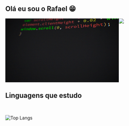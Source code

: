 ## Olá eu sou o Rafael 😁


<div style="display: flex;" >
   <img style="text-align:left; height: 200px;" src="codando.gif"  alt="">
   <picture style="text-align:right;">
  <source
    srcset="https://github-readme-stats.vercel.app/api?username=Rafael-Kojima&show_icons=true&theme=dark"
    media="(prefers-color-scheme: dark)"
  />
  <source
    srcset="https://github-readme-stats.vercel.app/api?username=Rafael-Kojima&show_icons=true"
    media="(prefers-color-scheme: light), (prefers-color-scheme: no-preference)"
  />
  <img src="https://github-readme-stats.vercel.app/api?username=Rafael-Kojima&show_icons=true" />
</picture>
</div>

<h2> Linguagens que estudo </h2>
<div style="display: inline-block;">
  <img style="text-align: center; font-size: large;"  src="https://img.shields.io/badge/HTML5-E34F26?style=for-the-badge&logo=html5&logoColor=white" alt="">
  <img style="text-align: center;"  src="https://img.shields.io/badge/CSS3-1572B6?style=for-the-badge&logo=css3&logoColor=white" alt="">
  <img style="text-align: center;"  src="https://img.shields.io/badge/JavaScript-F7DF1E?style=for-the-badge&logo=javascript&logoColor=black" alt="">
  <img style="text-align: center;"  src="https://img.shields.io/badge/MySQL-00000F?style=for-the-badge&logo=mysql&logoColor=white" alt="">
  <img style="text-align: center;"  src="https://img.shields.io/badge/PHP-777BB4?style=for-the-badge&logo=php&logoColor=white" alt="">
</div>

![Top Langs](https://github-readme-stats.vercel.app/api/top-langs/?username=Rafael-Kojima&layout=compact)


